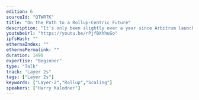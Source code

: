 ```yaml
---
edition: 6
sourceId: "QTWR7K"
title: "On the Path to a Rollup-Centric Future"
description: "It’s only been slightly over a year since Arbitrum launched as the first optimistic rollup that supported general EVM contract deployment. In that time many components have shifted, many users have migrated, and an entirely new generation of technology has shipped with Nitro. Now we look towards tackling the next set of challenges in working towards Ethereum’s rollup centric future, where using Ethereum will mean using a rollup."
youtubeUrl: "https://youtu.be/rPjfBXhhuGo"
ipfsHash: ""
ethernaIndex: ""
ethernaPermalink: ""
duration: 1490
expertise: "Beginner"
type: "Talk"
track: "Layer 2s"
tags: ["Layer 2s"]
keywords: ["Layer-2","Rollup","Scaling"]
speakers: ["Harry Kalodner"]
---
```

